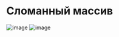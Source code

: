# Сломанный массив
![image](https://user-images.githubusercontent.com/72396348/136379486-41474e4e-18e7-492f-b95f-3b34c62d1210.png)
![image](https://user-images.githubusercontent.com/72396348/136379498-f0e9cd38-7121-474d-8854-f9134b47e54a.png)
